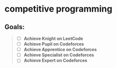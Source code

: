 # competitive programming

## Goals:
>  - [ ] **Achieve Knight on LeetCode**
>  - [ ] **Achieve Pupil on Codeforces**
>  - [ ] **Achieve Apprentice on Codeforces**
>  - [ ] **Achieve Specialist on Codeforces**
>  - [ ] **Achieve Expert on Codeforces**
  

